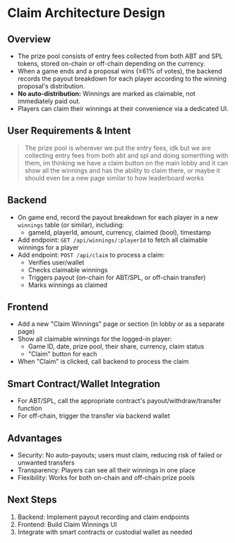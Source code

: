 # Claim Architecture Design

## Overview
- The prize pool consists of entry fees collected from both ABT and SPL tokens, stored on-chain or off-chain depending on the currency.
- When a game ends and a proposal wins (≥61% of votes), the backend records the payout breakdown for each player according to the winning proposal's distribution.
- **No auto-distribution:** Winnings are marked as claimable, not immediately paid out.
- Players can claim their winnings at their convenience via a dedicated UI.

## User Requirements & Intent
> The prize pool is wherever we put the entry fees, idk but we are collecting entry fees from both abt and spl and doing somerthing with them, im thinking we have a claim button on the main lobby and it can show all the winnings and has the ability to claim there, or maybe it should even be a new page similar to how leaderboard works

## Backend
- On game end, record the payout breakdown for each player in a new `winnings` table (or similar), including:
  - gameId, playerId, amount, currency, claimed (bool), timestamp
- Add endpoint: `GET /api/winnings/:playerId` to fetch all claimable winnings for a player
- Add endpoint: `POST /api/claim` to process a claim:
  - Verifies user/wallet
  - Checks claimable winnings
  - Triggers payout (on-chain for ABT/SPL, or off-chain transfer)
  - Marks winnings as claimed

## Frontend
- Add a new "Claim Winnings" page or section (in lobby or as a separate page)
- Show all claimable winnings for the logged-in player:
  - Game ID, date, prize pool, their share, currency, claim status
  - "Claim" button for each
- When "Claim" is clicked, call backend to process the claim

## Smart Contract/Wallet Integration
- For ABT/SPL, call the appropriate contract's payout/withdraw/transfer function
- For off-chain, trigger the transfer via backend wallet

## Advantages
- Security: No auto-payouts; users must claim, reducing risk of failed or unwanted transfers
- Transparency: Players can see all their winnings in one place
- Flexibility: Works for both on-chain and off-chain prize pools

## Next Steps
1. Backend: Implement payout recording and claim endpoints
2. Frontend: Build Claim Winnings UI
3. Integrate with smart contracts or custodial wallet as needed 